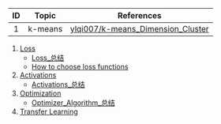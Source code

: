 | ID  | Topic           | References        |
|:---:|:---------------:|:------:|
|  1  | k-means         | [ylqi007/k-means_Dimension_Cluster ](https://github.com/ylqi007/k-means_Dimension_Cluster)   |


1. [Loss](./Losses/)
    * [Loss_总结](./Losses/Loss_总结.md)
    * [How to choose loss functions](./Losses/How_to_Choose_Loss_Functions_When_Training_Deep_Learning_Neural_Networks.md)
2. [Activations](./Activations/)
    * [Activations_总结](./Activations/Activations_总结.md)
3. [Optimization](./Optimization/)
    * [Optimizer_Algorithm_总结](./Optimization/Optimizer_Algorithm_总结.md)
4. [Transfer Learning](./Transfer_Learning/)


